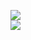 [![](https://img.shields.io/badge/Made%20With-Github%20Spray-lightgrey.svg?style=for-the-badge&logo=github)](https://github.com/Annihil/github-spray#16576)  
[![](https://i.imgur.com/2DrTn0Z.gif)](https://github.com/Annihil/github-spray)